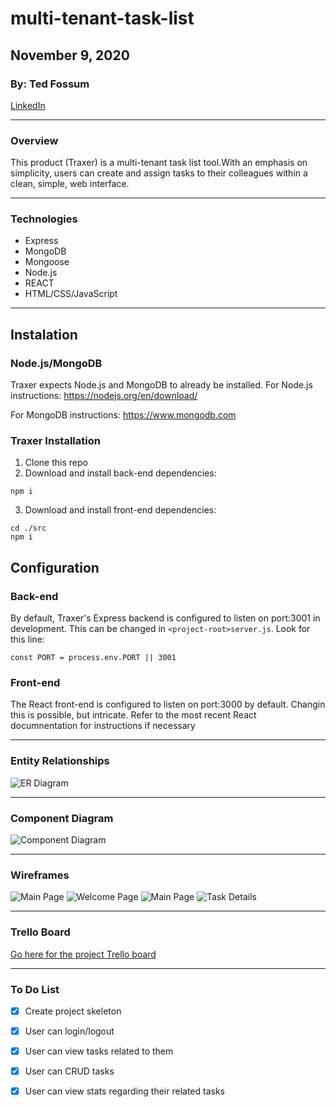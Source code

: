 # multi-tenant-task-list

## November 9, 2020

### By: Ted Fossum

[LinkedIn](https://www.linkedin.com/in/tedfossum/)
***
### Overview
This product (Traxer) is a multi-tenant task list tool.With an emphasis on simplicity, users can create and assign tasks to their colleagues within a clean, simple, web interface. 

***

### Technologies
* Express
* MongoDB
* Mongoose
* Node.js
* REACT
* HTML/CSS/JavaScript
***
## Instalation
### Node.js/MongoDB
Traxer expects Node.js and MongoDB to already be installed.
For Node.js instructions:
https://nodejs.org/en/download/

For MongoDB instructions:
https://www.mongodb.com

### Traxer Installation
1. Clone this repo
2. Download and install back-end dependencies:
```
npm i
```
3. Download and install front-end dependencies:
```
cd ./src
npm i
```

## Configuration
### Back-end
By default, Traxer's Express backend is configured to listen on port:3001 in development. This can be changed in ```<project-root>server.js```. Look for this line:
```
const PORT = process.env.PORT || 3001
```
### Front-end
The React front-end is configured to listen on port:3000 by default. Changin this is possible, but intricate. Refer to the most recent React documnentation for instructions if necessary
***
### Entity Relationships
![ER Diagram](/ER_Diagram.png)
***
### Component Diagram
![Component Diagram](/Component_Diagram.png)
***

### Wireframes
![Main Page](/Traxer_Main.png)
![Welcome Page](/wf_Welcome.png)
![Main Page](/wf_MainPage.png)
![Task Details](/wf_Task_Details.png)
***

### Trello Board
[Go here for the project Trello board](https://trello.com/b/9DC9kJnL/multi-tenant-task-list)
***

### To Do List
 - [x] Create project skeleton
 - [x] User can login/logout
 - [x] User can view tasks related to them
 - [x] User can CRUD tasks
 - [x] User can view stats regarding their related tasks





